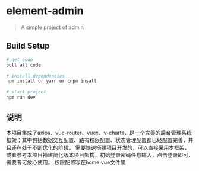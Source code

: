 # element-admin
> A simple project of admin

## Build Setup

``` bash
# get code
pull all code

# install dependencies
npm install or yarn or cnpm insall

# start project
npm run dev
```

## 说明
本项目集成了axios、vue-router、vuex、v-charts，是一个完善的后台管理系统框架；其中包括数据交互配置、路有权限配置、状态管理配置都已经配置完善，并且还在处于不断优化的阶段。
需要快速搭建项目开发的，可以直接采用本框架，或者参考本项目搭建简化版本项目架构，初始登录密码任意输入，点击登录即可，需要者可放心使用。
权限配置写在home.vue文件里